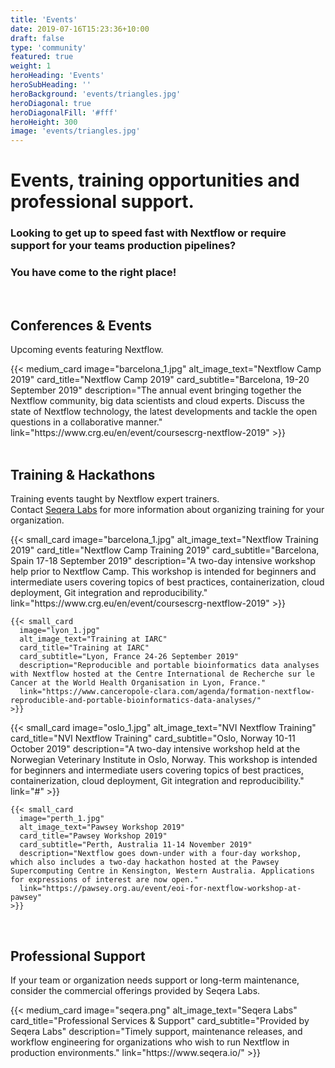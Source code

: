 ```yaml
---
title: 'Events'
date: 2019-07-16T15:23:36+10:00
draft: false
type: 'community'
featured: true
weight: 1
heroHeading: 'Events'
heroSubHeading: ''
heroBackground: 'events/triangles.jpg'
heroDiagonal: true
heroDiagonalFill: '#fff'
heroHeight: 300
image: 'events/triangles.jpg'
---
```

# Events, training opportunities and professional support.

### Looking to get up to speed fast with Nextflow or require support for your teams production pipelines? 

### You have come to the right place!

</br>

## Conferences & Events
Upcoming events featuring Nextflow.
<div class="container">
  <div class="row">
    {{< medium_card
      image="barcelona_1.jpg" 
      alt_image_text="Nextflow Camp 2019"
      card_title="Nextflow Camp 2019" 
      card_subtitle="Barcelona, 19-20 September 2019" 
      description="The annual event bringing together the Nextflow community, big data scientists and cloud experts. Discuss the state of Nextflow technology, the latest developments and tackle the open questions in a collaborative manner."
      link="https://www.crg.eu/en/event/coursescrg-nextflow-2019"
    >}}
  </div>
  </br>
</div>

## Training & Hackathons
Training events taught by Nextflow expert trainers. </br> Contact [Seqera Labs](https://www.seqera.io/#section-training) for more information about organizing training for your organization.

<div class="container">
  <div class="row">
    {{< small_card 
      image="barcelona_1.jpg" 
      alt_image_text="Nextflow Training 2019"
      card_title="Nextflow Camp Training 2019" 
      card_subtitle="Barcelona, Spain 17-18 September 2019" 
      description="A two-day intensive workshop help prior to Nextflow Camp. This workshop is intended for beginners and intermediate users covering topics of best practices, containerization, cloud deployment, Git integration and reproducibility."
      link="https://www.crg.eu/en/event/coursescrg-nextflow-2019"
    >}}

    {{< small_card
      image="lyon_1.jpg" 
      alt_image_text="Training at IARC"
      card_title="Training at IARC" 
      card_subtitle="Lyon, France 24-26 September 2019" 
      description="Reproducible and portable bioinformatics data analyses with Nextflow hosted at the Centre International de Recherche sur le Cancer at the World Health Organisation in Lyon, France."
      link="https://www.canceropole-clara.com/agenda/formation-nextflow-reproducible-and-portable-bioinformatics-data-analyses/"
    >}}
  </div>
  <div class="row">
    {{< small_card 
      image="oslo_1.jpg" 
      alt_image_text="NVI Nextflow Training"
      card_title="NVI Nextflow Training" 
      card_subtitle="Oslo, Norway 10-11 October 2019" 
      description="A two-day intensive workshop held at the Norwegian Veterinary Institute in Oslo, Norway. This workshop is intended for beginners and intermediate users covering topics of best practices, containerization, cloud deployment, Git integration and reproducibility."
      link="#"
    >}}

    {{< small_card
      image="perth_1.jpg" 
      alt_image_text="Pawsey Workshop 2019"
      card_title="Pawsey Workshop 2019" 
      card_subtitle="Perth, Australia 11-14 November 2019"
      description="Nextflow goes down-under with a four-day workshop, which also includes a two-day hackathon hosted at the Pawsey Supercomputing Centre in Kensington, Western Australia. Applications for expressions of interest are now open."
      link="https://pawsey.org.au/event/eoi-for-nextflow-workshop-at-pawsey"
    >}}
  </div>
  </br>
</div>


## Professional Support
If your team or organization needs support or long-term maintenance, consider the commercial offerings provided by Seqera Labs.

<div class="container">
  <div class="row">
    {{< medium_card
      image="seqera.png" 
      alt_image_text="Seqera Labs"
      card_title="Professional Services & Support" 
      card_subtitle="Provided by Seqera Labs" 
      description="Timely support, maintenance releases, and workflow engineering for organizations who wish to run Nextflow in production environments."
      link="https://www.seqera.io/"
    >}}
  </div>
  </br>
</div>